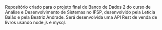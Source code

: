 Repositório criado para o projeto final de Banco de Dados 2 do curso de Análise e Desenvolvimento de Sistemas no IFSP, desenvolvido pela Letícia Baião e pela Beatriz Andrade. Será desenvolvida uma API Rest de venda de livros usando node js e mysql.
